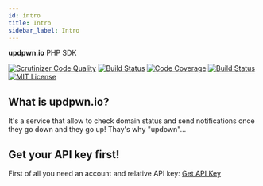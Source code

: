 ```yaml
---
id: intro
title: Intro
sidebar_label: Intro
---
```


**updpwn.io** PHP SDK

[![Scrutinizer Code Quality](https://scrutinizer-ci.com/g/biscolab/updown-php-sdk/badges/quality-score.png?b=master#img-thumbnail)](https://scrutinizer-ci.com/g/biscolab/updown-php-sdk/?branch=master)
[![Build Status](https://travis-ci.org/biscolab/updown-php-sdk.svg?branch=master#img-thumbnail)](https://travis-ci.org/biscolab/updown-php-sdk)
[![Code Coverage](https://scrutinizer-ci.com/g/biscolab/updown-php-sdk/badges/coverage.png?b=master#img-thumbnail)](https://scrutinizer-ci.com/g/biscolab/updown-php-sdk/?branch=master)
[![Build Status](https://scrutinizer-ci.com/g/biscolab/updown-php-sdk/badges/build.png?b=master#img-thumbnail)](https://scrutinizer-ci.com/g/biscolab/updown-php-sdk/build-status/master)
[![MIT License](https://img.shields.io/github/license/biscolab/updown-php-sdk.svg#img-thumbnail)](https://github.com/biscolab/updown-php-sdk/blob/master/LICENSE)

## What is updpwn.io?
It's a service that allow to check domain status and send notifications once they go down and they go up! Thay's why "updown"...

## Get your API key first!

First of all you need an account and relative API key: [Get API Key](https://updown.io/settings/edit)